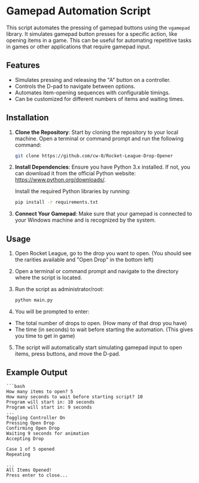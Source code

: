 # Gamepad Automation Script

This script automates the pressing of gamepad buttons using the `vgamepad` library. It simulates gamepad button presses for a specific action, like opening items in a game. This can be useful for automating repetitive tasks in games or other applications that require gamepad input.

## Features
- Simulates pressing and releasing the "A" button on a controller.
- Controls the D-pad to navigate between options.
- Automates item-opening sequences with configurable timings.
- Can be customized for different numbers of items and waiting times.

## Installation

1. **Clone the Repository**:
   Start by cloning the repository to your local machine. Open a terminal or command prompt and run the following command:
   
   ```bash
   git clone https://github.com/cw-0/Rocket-League-Drop-Opener


2. **Install Dependencies**:
    Ensure you have Python 3.x installed. If not, you can download it from the official Python website: https://www.python.org/downloads/.

    Install the required Python libraries by running:

    ```bash
    pip install -r requirements.txt

3. **Connect Your Gamepad**:
    Make sure that your gamepad is connected to your Windows machine and is recognized by the system.

## Usage

1. Open Rocket League, go to the drop you want to open. (You should see the rarities available and "Open Drop" in the bottom left) 

2. Open a terminal or command prompt and navigate to the directory where the script is located.

3. Run the script as administrator/root:

    ```bash
    python main.py

4. You will be prompted to enter:

* The total number of drops to open. (How many of that drop you have)
* The time (in seconds) to wait before starting the automation. (This gives you time to get in game)

5. The script will automatically start simulating gamepad input to open items, press buttons, and move the D-pad.

## Example Output
    ```bash
    How many items to open? 5
    How many seconds to wait before starting script? 10
    Program will start in: 10 seconds
    Program will start in: 9 seconds
    ...
    Toggling Controller On
    Pressing Open Drop
    Confirming Open Drop
    Waiting 9 seconds for animation
    Accepting Drop

    Case 1 of 5 opened
    Repeating

    ...
    All Items Opened!
    Press enter to close...

